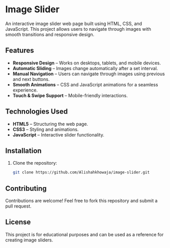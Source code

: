 # Image Slider

An interactive image slider web page built using HTML, CSS, and JavaScript. This project allows users to navigate through images with smooth transitions and responsive design.

## Features

- **Responsive Design** – Works on desktops, tablets, and mobile devices.
- **Automatic Sliding** – Images change automatically after a set interval.
- **Manual Navigation** – Users can navigate through images using previous and next buttons.
- **Smooth Animations** – CSS and JavaScript animations for a seamless experience.
- **Touch & Swipe Support** – Mobile-friendly interactions.

## Technologies Used

- **HTML5** – Structuring the web page.
- **CSS3** – Styling and animations.
- **JavaScript** – Interactive slider functionality.

## Installation

1. Clone the repository:

   ```bash
   git clone https://github.com/Alishahkhowaja/image-slider.git
   ```

## Contributing

Contributions are welcome! Feel free to fork this repository and submit a pull request.

## License

This project is for educational purposes and can be used as a reference for creating image sliders.

